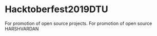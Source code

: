 # Hacktoberfest2019DTU

For promotion of open source projects.
For promotion of open source
HARSHVARDAN


